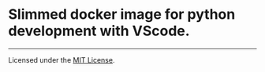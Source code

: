 # Slimmed docker image for python development with VScode.

---

Licensed under the [MIT License](LICENSE).
